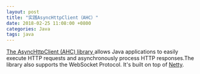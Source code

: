 ```yaml
---
layout: post
title: "实践AsyncHttpClient（AHC）"
date: 2018-02-25 11:08:00 +0800
categories: Java
tags: java 
---
```


[The AsyncHttpClient (AHC) library ](https://github.com/AsyncHttpClient/async-http-client) allows Java applications to easily execute HTTP requests and asynchronously process HTTP responses.The library also supports the WebSocket Protocol. It's built on top of [Netty](https://github.com/netty/netty).